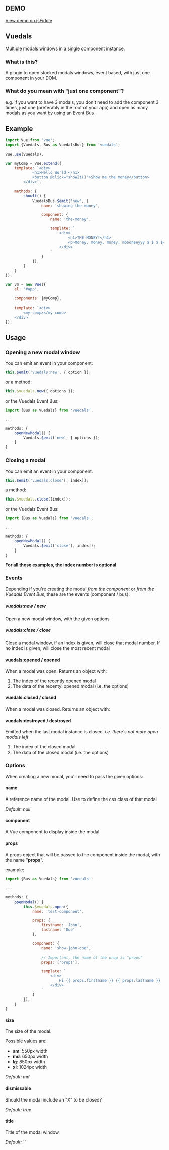 ## DEMO

[View demo on jsFiddle](https://jsfiddle.net/ackqudv7/1/)

## Vuedals

Multiple modals windows in a single component instance.

### What is this?

A plugin to open stocked modals windows, event based, with just one component in your DOM.

### What do you mean with "just one component"?

e.g. if you want to have 3 modals, you don't need to add the component 3 times, just one (preferably in the root of your app) and open as many modals as you want by using an Event Bus

## Example

```js
import Vue from 'vue';
import {Vuedals, Bus as VuedalsBus} from 'vuedals';

Vue.use(Vuedals);

var myComp = Vue.extend({
	template: `<div>
	        <h1>Hello World!</h1>
			<button @click="showIt()">Show me the money</button>
	    </div>`,
	
	methods: {
		showIt() {
			VuedalsBus.$emit('new', {
				name: 'showing-the-money',

				component: {
					name: 'the-money',

					template: `
						<div>
							<h1>THE MONEY!</h1>
							<p>Money, money, money, moooneeyyy $ $ $ $</p>
						</div>
					`
				}
			});
		}
	}
});

var vm = new Vue({
	el: '#app',
	
	components: {myComp},
	
	template: `<div>
	    <my-comp></my-comp>
	</div>`
});
```

## Usage

### Opening a new modal window

You can emit an event in your component:

```js
this.$emit('vuedals:new', { option });
```

or a method:

```js
this.$vuedals.new({ options });
```

or the Vuedals Event Bus:

```js
import {Bus as Vuedals} from 'vuedals';

...

methods: { 
	openNewModal() {
		Vuedals.$emit('new', { options });
	}
}
```

### Closing a modal

You can emit an event in your component:

```js
this.$emit('vuedals:close'[, index]);
```

a method:

```js
this.$vuedals.close([index]);
```

or the Vuedals Event Bus:

```js
import {Bus as Vuedals} from 'vuedals';

...

methods: { 
	openNewModal() {
		Vuedals.$emit('close'[, index]);
	}
}
```

**For all these examples, the index number is optional**

### Events

Depending if you're creating the modal *from the component* or *from the Vuedals Event Bus*, these are the events (component / bus):

##### vuedals:new / new
Open a new modal window, with the given options

##### vuedals:close / close
Close a modal window, if an index is given, will close that modal number. If no index is given, will close the most recent modal

#### vuedals:opened / opened
When a modal was open. Returns an object with:

1. The index of the recently opened modal
2. The data of the recentyl opened modal (i.e. the options)

#### vuedals:closed / closed
When a modal was closed. Returns an object with:

#### vuedals:destroyed / destroyed
Emitted when the last modal instance is closed. *i.e. there's not more open modals left*

1. The index of the closed modal
2. The data of the closed modal (i.e. the options)

### Options

When creating a new modal, you'll need to pass the given options:

#### name
A reference name of the modal. Use to define the css class of that modal

*Default: null*

#### component
A Vue component to display inside the modal

#### props
A props object that will be passed to the component inside the modal, with the name "**props**".

example:

```js
import {Bus as Vuedals} from 'vuedals';

...

methods: {
	openModal() {
		this.$vuedals.open({
			name: 'test-component',

			props: {
				firstname: 'John',
				lastname: 'Doe'
			},

			component: {
				name: 'show-john-doe',

				// Important, the name of the prop is "props"
				props: ['props'],

				template: `
					<div>
						Hi {{ props.firstname }} {{ props.lastname }}
					</div>
				`
			}
		});
	}	
}
```

#### size
The size of the modal.

Possible values are:
- **sm**: 550px width
- **md**: 650px width
- **lg**: 850px width
- **xl**: 1024px width

*Default: md*

#### dismissable
Should the modal include an "X" to be closed?

*Default: true*

#### title
Title of the modal window

*Default: ''*

